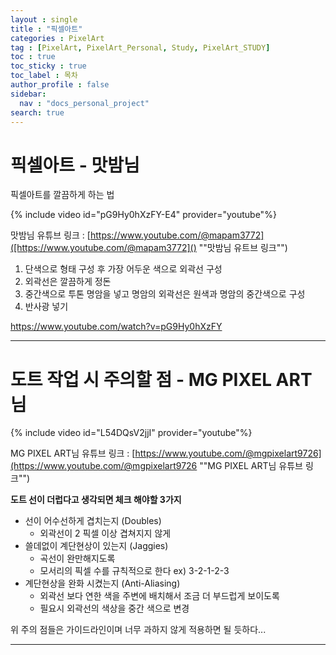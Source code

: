 ```yaml
---
layout : single
title : "픽셀아트"
categories : PixelArt
tag : [PixelArt, PixelArt_Personal, Study, PixelArt_STUDY]
toc : true
toc_sticky : true
toc_label : 목차
author_profile : false
sidebar:
  nav : "docs_personal_project"
search: true
---
```

# 픽셀아트 - 맛밤님

픽셀아트를 깔끔하게 하는 법

{% include video id="pG9Hy0hXzFY-E4" provider="youtube"%}

맛밤님 유튜브 링크 : [https://www.youtube.com/@mapam3772]([https://www.youtube.com/@mapam3772]() "&quot;맛밤님 유트브 링크&quot;")

1. 단색으로 형태 구성 후 가장 어두운 색으로 외곽선 구성
2. 외곽선은 깔끔하게 정돈
3. 중간색으로 투톤 명암을 넣고 명암의 외곽선은 원색과 명암의 중간색으로 구성
4. 반사광 넣기

https://www.youtube.com/watch?v=pG9Hy0hXzFY

---

# 도트 작업 시 주의할 점 - MG PIXEL ART 님

{% include video id="L54DQsV2jjI" provider="youtube"%}

MG PIXEL ART님 유튜브 링크 : [https://www.youtube.com/@mgpixelart9726](https://www.youtube.com/@mgpixelart9726 "&quot;MG PIXEL ART님 유튜브 링크&quot;")

**도트 선이 더럽다고 생각되면 체크 해야할 3가지**

* 선이 어수선하게 겹치는지 (Doubles)
  * 외곽선이 2 픽셀 이상 겹쳐지지 않게
* 쓸데없이 계단현상이 있는지 (Jaggies)
  * 곡선이 완만해지도록
  * 모서리의 픽셀 수를 규칙적으로 한다 ex) 3-2-1-2-3
* 계단현상을 완화 시켰는지 (Anti-Aliasing)
  * 외곽선 보다 연한 색을 주변에 배치해서 조금 더 부드럽게 보이도록
  * 필요시 외곽선의 색상을 중간 색으로 변경

위 주의 점들은 가이드라인이며 너무 과하지 않게 적용하면 될 듯하다...

---
